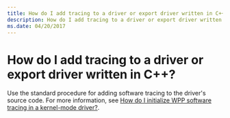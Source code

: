```yaml
---
title: How do I add tracing to a driver or export driver written in C++
description: How do I add tracing to a driver or export driver written in C++
ms.date: 04/20/2017
---
```


# How do I add tracing to a driver or export driver written in C++?


Use the standard procedure for adding software tracing to the driver's source code. For more information, see [How do I initialize WPP software tracing in a kernel-mode driver?](how-do-i-initialize-wpp-software-tracing-in-a-kernel-mode-driver-.md).

 

 





